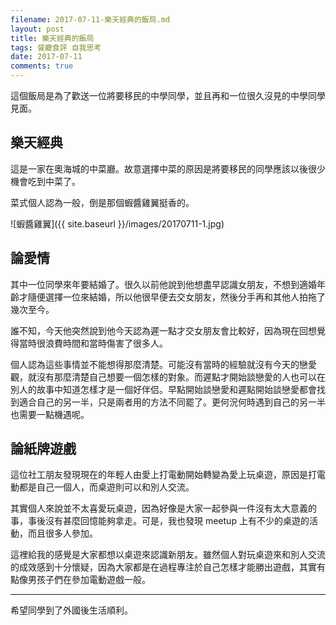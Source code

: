 ```yaml
---
filename: 2017-07-11-樂天經典的飯局.md
layout: post
title: 樂天經典的飯局
tags: 餐廳食評 自我思考
date: 2017-07-11
comments: true
---
```


這個飯局是為了歡送一位將要移民的中學同學，並且再和一位很久沒見的中學同學見面。

## 樂天經典

這是一家在奧海城的中菜廳。故意選擇中菜的原因是將要移民的同學應該以後很少機會吃到中菜了。

菜式個人認為一般，倒是那個蝦醬雞翼挺香的。

![蝦醬雞翼]({{ site.baseurl }}/images/20170711-1.jpg)

## 論愛情

其中一位同學來年要結婚了。很久以前他說到他想盡早認識女朋友，不想到適婚年齡才隨便選擇一位來結婚，所以他很早便去交女朋友，然後分手再和其他人拍拖了幾次至今。

誰不知，今天他突然說到他今天認為遲一點才交女朋友會比較好，因為現在回想覺得當時很浪費時間和當時傷害了很多人。

個人認為這些事情並不能想得那麼清楚。可能沒有當時的經驗就沒有今天的戀愛觀，就沒有那麼清楚自己想要一個怎樣的對象。而遲點才開始談戀愛的人也可以在別人的故事中知道怎樣才是一個好伴侣。早點開始談戀愛和遲點開始談戀愛都會找到適合自己的另一半，只是兩者用的方法不同罷了。更何況何時遇到自己的另一半也需要一點機遇呢。

## 論紙牌遊戲

這位社工朋友發現現在的年輕人由愛上打電動開始轉變為愛上玩桌遊，原因是打電動都是自己一個人，而桌遊則可以和別人交流。

其實個人來說並不太喜愛玩桌遊，因為好像是大家一起參與一件沒有太大意義的事，事後沒有甚麼回憶能夠拿走。可是，我也發現 meetup 上有不少的桌遊的活動，而且很多人參加。

這裡給我的感覺是大家都想以桌遊來認識新朋友。雖然個人對玩桌遊來和別人交流的成效感到十分懷疑，因為大家都是在過程專注於自己怎樣才能勝出遊戲，其實有點像男孩子們在參加電動遊戲一般。

---

希望同學到了外國後生活順利。

